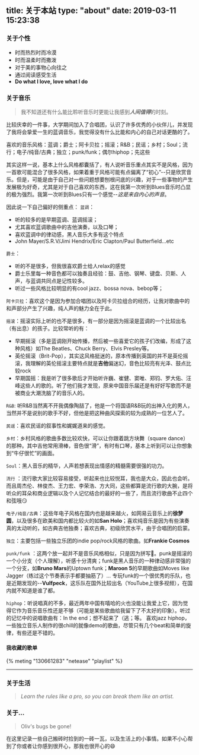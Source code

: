 title: 关于本站
type: "about"
date: 2019-03-11 15:23:38
---
### 关于个性

- 时而热烈时而冷漠
- 时而温柔时而撒泼
- 对于美的事物心向往之
- 通过阅读感受生活
- **Do what I  love, love what I do**

### 关于音乐

> 我不知道还有什么能比聆听音乐时更能让我感到***人间值得***的时刻。

比较庆幸的一件事，大学期间加入了合唱团，认识了许多优秀的小伙伴儿，并发现了我将会挚爱一生的蓝调音乐，我觉得没有什么比能和内心的自己对话更酷的了。

喜欢的音乐风格：蓝调；爵士；阿卡贝拉；摇滚；R&B；民谣；乡村；Soul；流行；电子/纯音/古典；独立；punk/funk；偶尔hiphop；先这些

其实这样一说，基本上什么风格都囊括了，有人说听音乐重点其实不是风格，因为一首歌可能混合了很多风格，如果着重于风格可能有点偏离了“初心”--只是欣赏音乐。但是，可能是由于自己对一些问题想要刨根问底的兴趣，对于一些事物的产生发展极为好奇，尤其是对于自己喜欢的东西，这在我第一次听到Blues音乐时凸显的极为强烈。我第一次听到Blues只有一个感觉--*这是来自内心的声音*。

因此说一下自己偏好的侧重点：
`蓝调`：
- 听的较多的是早期蓝调、蓝调摇滚；
- 尤其喜欢蓝调歌曲中的吉他演奏，以及口琴；
- 喜欢蓝调中的律动感，黑人音乐大多有这个特点
- John Mayer/S.R.V/Jimi Hendrix/Eric Clapton/Paul Butterfield...etc

`爵士`：
- 听的不是很多，但我很喜欢爵士给人relax的感觉
- 爵士乐里每一种音色都可以独奏且经验：鼓、吉他、钢琴、键盘、贝斯、人声，与蓝调共同点是记性较多。
- 听过一些风格比较明显的有cool jazz、bossa nova、bebop等；

`阿卡贝拉`：喜欢这个是因为参加合唱团以及阿卡贝拉组合的经历，让我对歌曲中的和声部分产生了兴趣，纯人声的魅力全在于此。

`摇滚`：摇滚实际上听的也不是很多，有一部分是因为摇滚是蓝调的一个比较出名（有出息）的孩子。比较常听的有：
- 早期摇滚（多是蓝调刚开始传播，然后被一些喜爱它的孩子们改编，形成了这种风格）如The Beatles、Chuck Berry、Elvis Presley等。
- 英伦摇滚（Brit-Pop），其实这风格挺迷的，原本传播到英国的并不是英伦摇滚，我理解的英伦摇滚主要特点就是**吉他**偏迷幻，音色比较亮有光泽、鼓点比较rock
- 早期国摇：我是听了很多歌后才开始听许巍、崔健、窦唯、郑钧、罗大佑、汪峰这些人的歌的。听了他们我才发现，原来中国音乐届还是有好好写歌而不是被商业大潮洗脑了的音乐人的。

`R&B`: 听R&B当然离不开我偶像陶喆了，他是一个将国语R&B玩的出神入化的男人，当然并不是说别的歌手不好，但他是把这种曲风探索的较为成熟的一位艺人了。

`民谣`：喜欢民谣的叙事性和娓娓道来的感觉。

`乡村`：乡村风格的歌曲多数比较欢快，可以让你跟着跳方块舞（square dance）的那种。其中吉他常用滑棒，音色很“滑”，有时有口琴，基本上听到可以让你想象到“牛仔很忙”的画面。

`Soul`：黑人音乐的精华，人声若想表现出情感的精髓需要很强的功力。

`流行`  ：流行歌大家比较容易接受，听起来也比较悦耳，我也是大众，因此也会听。而且周杰伦、林俊杰、王力宏、李荣浩、方大同，这些都算是流行歌的大腕，是将听众的耳朵和商业逻辑以及个人记忆结合的最好的一些了，而且流行歌曲不止四个和弦哦😏

`电子/纯音/古典`：这些年电子风格在国内也是越来越火，如网易云音乐上的**徐梦圆**，以及很多在欧美和国内都比较火的如**San Holo**；喜欢纯音乐是因为有些演奏真的太动听的，如古典吉他独奏；喜欢古典，初级欣赏水平，由于合唱团的启蒙。

`独立`：主要包括一些独立乐团的indie pop/rock风格的歌曲。如**Frankie Cosmos**

`punk/funk` ：这两个放一起并不是音乐风格相似，只是因为拼写🙂。punk是摇滚的一个小分支（个人理解），听感十分清爽；funk是黑人音乐的一种律动感非常强的一个分支，如**Bruno Mars**的Uptown funk；**Maroon 5**的早期歌曲如Moves like Jagger（练过这个节奏表示手都要抽筋了）... 专玩funk的一个很优秀的乐队，也是近期发现的--**Vulfpeck**，这乐队在国外比较出名（YouTube上很多视频），在国内就不知道是谁了都。

`hiphop`：听说唱真的不多，最近两年中国有嘻哈的火也没能让我爱上它，因为觉得它作为音乐音乐性还是不够（可能是某些歌曲给我留下了不太好的印象）。听过的记忆中的说唱歌曲有：In the end；想不起来了（逃；等。
喜欢jazz hiphop，一些独立音乐人制作的很chill的就像demo的歌曲，尽管只有几个beat和简单的旋律，有些还是不错的。

#### 我收藏的歌单

{% meting "130661283" "netease" "playlist" %}

---


### 关于生活

> *Learn the rules like a pro, so you can break them like an artist.* 

### 关于...
> Oliv's bugs be gone!

在这里记录一些自己搬砖时捡到的一砖一瓦，以及生活上的小事情。如果不小心帮到了你或者让你感到很开心，那我也很开心的😄